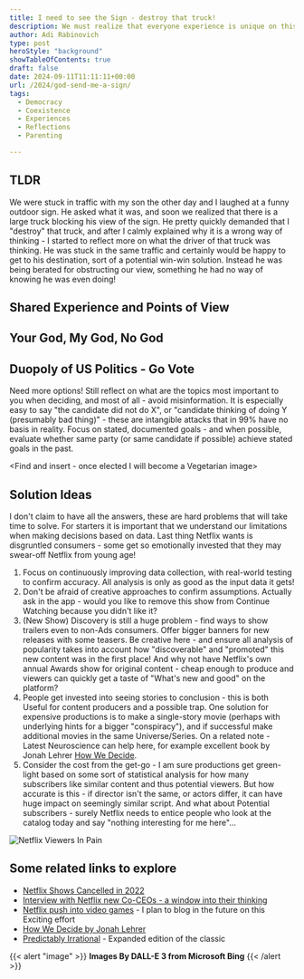 ```yaml
---
title: I need to see the Sign - destroy that truck!
description: We must realize that everyone experience is unique on this earth, and must respect and accomodate them as much as possible
author: Adi Rabinovich
type: post
heroStyle: "background"
showTableOfContents: true
draft: false
date: 2024-09-11T11:11:11+00:00
url: /2024/god-send-me-a-sign/
tags:
  - Democracy
  - Coexistence
  - Experiences
  - Reflections 
  - Parenting

---
```

## TLDR

We were stuck in traffic with my son the other day and I laughed at a funny outdoor sign. He asked what it was, and soon we realized that there is a large truck blocking his view of the sign. He pretty quickly demanded that I "destroy" that truck, and after I calmly explained why it is a wrong way of thinking - I started to reflect more on what the driver of that truck was thinking. He was stuck in the same traffic and certainly would be happy to get to his destination, sort of a potential win-win solution. Instead he was being berated for obstructing our view, something he had no way of knowing he was even doing!

## Shared Experience and Points of View



## Your God, My God, No God


## Duopoly of US Politics - Go Vote

Need more options! Still reflect on what are the topics most important to you when deciding, and most of all - avoid misinformation. It is especially easy to say "the candidate did not do X", or "candidate thinking of doing Y (presumably bad thing)" - these are intangible attacks that in 99% have no basis in reality. Focus on stated, documented goals - and when possible, evaluate whether same party (or same candidate if possible) achieve stated goals in the past. 

<Find and insert - once elected I will become a Vegetarian image>

## Solution Ideas

I don't claim to have all the answers, these are hard problems that will take time to solve. For starters it is important that we understand our limitations when making decisions based on data. Last thing Netflix wants is disgruntled consumers - some get so emotionally invested that they may swear-off Netflix from young age!

1. Focus on continuously improving data collection, with real-world testing to confirm accuracy. All analysis is only as good as the input data it gets!
2. Don't be afraid of creative approaches to confirm assumptions. Actually ask in the app - would you like to remove this show from Continue Watching because you didn't like it?
3. (New Show) Discovery is still a huge problem - find ways to show trailers even to non-Ads consumers. Offer bigger banners for new releases with some teasers. Be creative here - and ensure all analysis of popularity takes into account how "discoverable" and "promoted" this new content was in the first place! And why not have Netflix's own annual Awards show for original content - cheap enough to produce and viewers can quickly get a taste of "What's new and good" on the platform?
4. People get invested into seeing stories to conclusion - this is both Useful for content producers and a possible trap. One solution for expensive productions is to make a single-story movie (perhaps with underlying hints for a bigger "conspiracy"), and if successful make additional movies in the same Universe/Series. On a related note - Latest Neuroscience can help here, for example excellent book by Jonah Lehrer [How We Decide](https://www.amazon.com/How-We-Decide-Jonah-Lehrer/dp/0547247990?tag=craftonia-20).
5. Consider the cost from the get-go - I am sure productions get green-light based on some sort of statistical analysis for how many subscribers like similar content and thus potential viewers. But how accurate is this - if director isn't the same, or actors differ, it can have huge impact on seemingly similar script. And what about Potential subscribers - surely Netflix needs to entice people who look at the catalog today and say "nothing interesting for me here"...

![Netflix Viewers In Pain](people_crying_for_netflix_cancellations.png)

## Some related links to explore

- [Netflix Shows Cancelled in 2022](https://variety.com/lists/netflix-shows-canceled-2022/)
- [Interview with Netflix new Co-CEOs - a window into their thinking](https://www.bloomberg.com/news/newsletters/2023-01-21/netflix-ceo-reed-hastings-steps-down-interview-with-greg-peters-ted-sarandos)
- [Netflix push into video games](https://www.theverge.com/22772589/netflix-video-games-app-news-updates) - I plan to blog in the future on this Exciting effort
- [How We Decide by Jonah Lehrer](https://www.amazon.com/How-We-Decide-Jonah-Lehrer/dp/0547247990?tag=craftonia-20)
- [Predictably Irrational](https://www.amazon.com/Predictably-Irrational-Revised-Expanded-Decisions/dp/0061353248?tag=craftonia-20) - Expanded edition of the classic

{{< alert "image" >}}
**Images By DALL-E 3 from Microsoft Bing**
{{< /alert >}}
